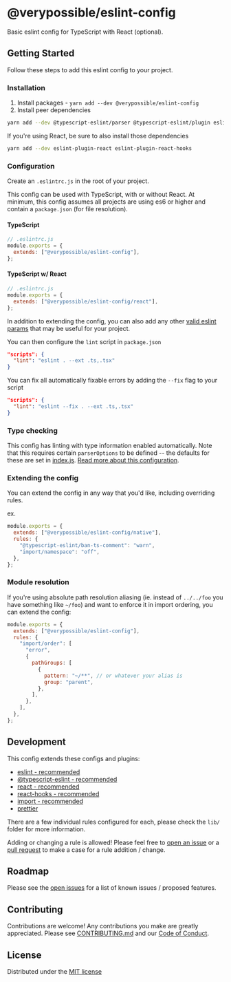 # @verypossible/eslint-config

Basic eslint config for TypeScript with React (optional).

## Getting Started

Follow these steps to add this eslint config to your project.

### Installation

1. Install packages - `yarn add --dev @verypossible/eslint-config`
2. Install peer dependencies

```bash
yarn add --dev @typescript-eslint/parser @typescript-eslint/plugin eslint eslint-config-prettier eslint-plugin-import eslint-plugin-prettier eslint-plugin-react eslint-plugin-react-hooks prettier
```

If you're using React, be sure to also install those dependencies

```bash
yarn add --dev eslint-plugin-react eslint-plugin-react-hooks
```

### Configuration

Create an `.eslintrc.js` in the root of your project.

This config can be used with TypeScript, with or without React. At minimum, this config assumes all projects are using es6 or higher and contain a `package.json` (for file resolution).

#### TypeScript

```js
// .eslintrc.js
module.exports = {
  extends: ["@verypossible/eslint-config"],
};
```

#### TypeScript w/ React

```js
// .eslintrc.js
module.exports = {
  extends: ["@verypossible/eslint-config/react"],
};
```

In addition to extending the config, you can also add any other [valid eslint params](https://eslint.org/docs/user-guide/configuring) that may be useful for your project.

You can then configure the `lint` script in `package.json`

```json
"scripts": {
  "lint": "eslint . --ext .ts,.tsx"
}
```

You can fix all automatically fixable errors by adding the `--fix` flag to your script

```json
"scripts": {
  "lint": "eslint --fix . --ext .ts,.tsx"
}
```

### Type checking

This config has linting with type information enabled automatically. Note that this requires certain `parserOptions` to be defined -- the defaults for these are set in [index.js](./index.js). [Read more about this configuration](https://github.com/typescript-eslint/typescript-eslint/blob/master/docs/getting-started/linting/TYPED_LINTING.md).

### Extending the config

You can extend the config in any way that you'd like, including overriding rules.

ex.

```js
module.exports = {
  extends: ["@verypossible/eslint-config/native"],
  rules: {
    "@typescript-eslint/ban-ts-comment": "warn",
    "import/namespace": "off",
  },
};
```

### Module resolution

If you're using absolute path resolution aliasing (ie. instead of `../../foo` you have something like `~/foo`) and want to enforce it in import ordering, you can extend the config:

```js
module.exports = {
  extends: ["@verypossible/eslint-config"],
  rules: {
    "import/order": [
      "error",
      {
        pathGroups: [
          {
            pattern: "~/**", // or whatever your alias is
            group: "parent",
          },
        ],
      },
    ],
  },
};
```

## Development

This config extends these configs and plugins:

- [eslint - recommended](https://eslint.org/docs/rules/)
- [@typescript-eslint - recommended](https://github.com/typescript-eslint/typescript-eslint/tree/master/packages/eslint-plugin#supported-rules)
- [react - recommended](https://github.com/yannickcr/eslint-plugin-react)
- [react-hooks - recommended](https://github.com/facebook/react/tree/master/packages/eslint-plugin-react-hooks)
- [import - recommended](https://github.com/benmosher/eslint-plugin-import)
- [prettier](https://github.com/prettier/eslint-config-prettier)

There are a few individual rules configured for each, please check the `lib/` folder for more information.

Adding or changing a rule is allowed! Please feel free to [open an issue](https://github.com/verypossible-labs/eslint-config-very/issues) or a [pull request](https://github.com/verypossible-labs/eslint-config-very/pulls) to make a case for a rule addition / change.

## Roadmap

Please see the [open issues](https://github.com/verypossible-labs/eslint-config-very/issues) for a list of known issues / proposed features.

## Contributing

Contributions are welcome! Any contributions you make are greatly appreciated. Please see [CONTRIBUTING.md](https://github.com/verypossible-labs/eslint-config-very/blob/master/CONTRIBUTING.md) and our [Code of Conduct](https://github.com/verypossible-labs/eslint-config-very/blob/master/CODE_OF_CONDUCT.md).

## License

Distributed under the [MIT license](https://github.com/verypossible-labs/eslint-config-very/blob/master/LICENSE)
